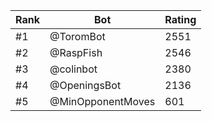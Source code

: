 Rank|Bot|Rating
---|---|---
#1|@ToromBot|2551
#2|@RaspFish|2546
#3|@colinbot|2380
#4|@OpeningsBot|2136
#5|@MinOpponentMoves|601
